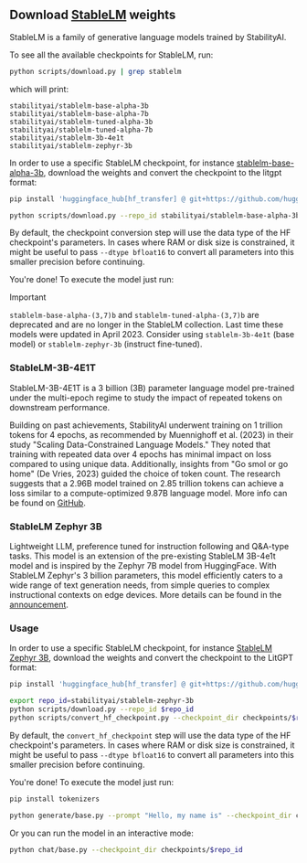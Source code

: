 ## Download [StableLM](https://github.com/Stability-AI/StableLM) weights

StableLM is a family of generative language models trained by StabilityAI.

To see all the available checkpoints for StableLM, run:

```bash
python scripts/download.py | grep stablelm
```

which will print:

```text
stabilityai/stablelm-base-alpha-3b
stabilityai/stablelm-base-alpha-7b
stabilityai/stablelm-tuned-alpha-3b
stabilityai/stablelm-tuned-alpha-7b
stabilityai/stablelm-3b-4e1t
stabilityai/stablelm-zephyr-3b
```

In order to use a specific StableLM checkpoint, for instance [stablelm-base-alpha-3b](http://huggingface.co/stabilityai/stablelm-base-alpha-3b), download the weights and convert the checkpoint to the litgpt format:

```bash
pip install 'huggingface_hub[hf_transfer] @ git+https://github.com/huggingface/huggingface_hub'

python scripts/download.py --repo_id stabilityai/stablelm-base-alpha-3b
```

By default, the checkpoint conversion step will use the data type of the HF checkpoint's parameters. In cases where RAM
or disk size is constrained, it might be useful to pass `--dtype bfloat16` to convert all parameters into this smaller precision before continuing.

You're done! To execute the model just run:


> [!Important]
> `stablelm-base-alpha-(3,7)b` and `stablelm-tuned-alpha-(3,7)b` are deprecated and are no longer in the StableLM collection. Last time these models were updated in April 2023. Consider using `stablelm-3b-4e1t` (base model) or `stablelm-zephyr-3b` (instruct fine-tuned).

### StableLM-3B-4E1T

StableLM-3B-4E1T is a 3 billion (3B) parameter language model pre-trained under the multi-epoch regime to study the impact of repeated tokens on downstream performance.

Building on past achievements, StabilityAI underwent training on 1 trillion tokens for 4 epochs, as recommended by Muennighoff et al. (2023) in their study "Scaling Data-Constrained Language Models." They noted that training with repeated data over 4 epochs has minimal impact on loss compared to using unique data. Additionally, insights from "Go smol or go home" (De Vries, 2023) guided the choice of token count. The research suggests that a 2.96B model trained on 2.85 trillion tokens can achieve a loss similar to a compute-optimized 9.87B language model.
More info can be found on [GitHub](https://github.com/Stability-AI/StableLM?tab=readme-ov-file#stablelm-3b-4e1t).

### StableLM Zephyr 3B

Lightweight LLM, preference tuned for instruction following and Q&A-type tasks. This model is an extension of the pre-existing StableLM 3B-4e1t model and is inspired by the Zephyr 7B model from HuggingFace. With StableLM Zephyr's 3 billion parameters, this model efficiently caters to a wide range of text generation needs, from simple queries to complex instructional contexts on edge devices.
More details can be found in the [announcement](https://stability.ai/news/stablelm-zephyr-3b-stability-llm).

### Usage

In order to use a specific StableLM checkpoint, for instance [StableLM Zephyr 3B](https://huggingface.co/stabilityai/stablelm-zephyr-3b), download the weights and convert the checkpoint to the LitGPT format:

```bash
pip install 'huggingface_hub[hf_transfer] @ git+https://github.com/huggingface/huggingface_hub'

export repo_id=stabilityai/stablelm-zephyr-3b
python scripts/download.py --repo_id $repo_id
python scripts/convert_hf_checkpoint.py --checkpoint_dir checkpoints/$repo_id
```

By default, the `convert_hf_checkpoint` step will use the data type of the HF checkpoint's parameters. In cases where RAM
or disk size is constrained, it might be useful to pass `--dtype bfloat16` to convert all parameters into this smaller precision before continuing.

You're done! To execute the model just run:

```bash
pip install tokenizers

python generate/base.py --prompt "Hello, my name is" --checkpoint_dir checkpoints/$repo_id
```

Or you can run the model in an interactive mode:

```bash
python chat/base.py --checkpoint_dir checkpoints/$repo_id
```
